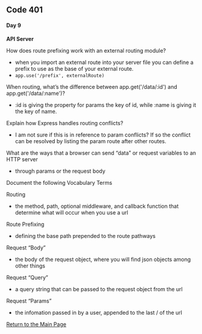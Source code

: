 ## Code 401
#### Day 9


**API Server**

How does route prefixing work with an external routing module?
- when you import an external route into your server file you can define a prefix to use as the base of your external route.
- `app.use('/prefix', externalRoute)`

When routing, what’s the difference between app.get('/data/:id') and app.get('/data/:name')?
- :id is giving the property for params the key of id, while :name is giving it the key of name.

Explain how Express handles routing conflicts?
- I am not sure if this is in reference to param conflicts? If so the conflict can be resolved by listing the param route after other routes.

What are the ways that a browser can send “data” or request variables to an HTTP server
- through params or the request body

Document the following Vocabulary Terms

Routing 
- the method, path, optional middleware, and callback function that determine what will occur when you use a url

Route Prefixing
- defining the base path prepended to the route pathways

Request “Body”
- the body of the request object, where you will find json objects among other things

Request “Query”
- a query string that can be passed to the request object from the url

Request “Params”
- the infomation passed in by a user, appended to the last / of the url

[Return to the Main Page](README.md)